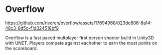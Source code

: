 # Overflow

https://github.com/rivereh/overflow/assets/17694968/023de806-8a14-48c3-8d5c-f1d324518bf9

Overflow is a fast paced multplayer first person shooter build in Unity3D with UNET. Players compete against eachother to earn the most points on the scoreboard.
